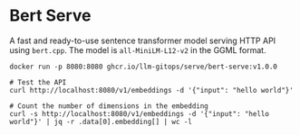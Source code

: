 # Bert Serve

A fast and ready-to-use sentence transformer model serving HTTP API using `bert.cpp`.
The model is `all-MiniLM-L12-v2` in the GGML format.

```shell
docker run -p 8080:8080 ghcr.io/llm-gitops/serve/bert-serve:v1.0.0

# Test the API
curl http://localhost:8080/v1/embeddings -d '{"input": "hello world"}'

# Count the number of dimensions in the embedding
curl -s http://localhost:8080/v1/embeddings -d '{"input": "hello world"}' | jq -r .data[0].embedding[] | wc -l
```
